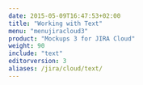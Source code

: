 ```yaml
---
date: 2015-05-09T16:47:53+02:00
title: "Working with Text"
menu: "menujiracloud3"
product: "Mockups 3 for JIRA Cloud"
weight: 90
include: "text"
editorversion: 3
aliases: /jira/cloud/text/
---
```

